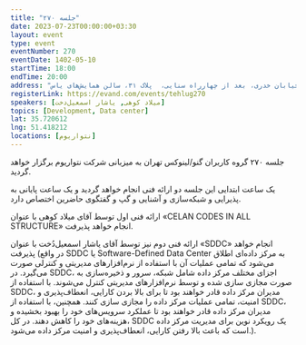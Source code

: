 ```yaml
---
title: "جلسه ۲۷۰"
date: 2023-07-23T00:00:00+03:30
layout: event
type: event
eventNumber: 270
eventDate: 1402-05-10
startTime: 18:00
endTime: 20:00
address: "هفت تیر، خیابان قائم مقام، میدان شعاع، خیابان خدری، بعد از چهارراه سنایی،  پلاک ۳۱، سالن همایش‌های یاس"
registerLink: https://evand.com/events/tehlug270
speakers: [میلاد کوهی, یاشار اسمعیل‌دخت]
topics: [Development, Data center]
lat: 35.720612
lng: 51.418212
locations: [نتواریوم]
---
```

جلسه ۲۷۰ گروه کاربران گنو/لینوکس تهران به میزبانی شرکت نتواریوم برگزار خواهد گردید.

یک ساعت ابتدایی این جلسه دو ارائه فنی انجام خواهد گردید و یک ساعت پایانی به پذیرایی و شبکه‌سازی و آشنایی و گپ و گفتگوی حاضرین اختصاص دارد.

ارائه فنی اول توسط آقای میلاد کوهی با عنوان «CELAN CODES IN ALL STRUCTURE» انجام خواهد پذیرفت.  

ارائه فنی دوم نیز توسط آقای یاشار اسمعیل‌دُخت با عنوان «SDDC» انجام خواهد پذیرفت (در واقع SDDC یا Software-Defined Data Center به مرکز داده‌ای اطلاق می‌شود که تمامی عملیات آن با استفاده از نرم‌افزارهای مدیریتی و کنترلی صورت می‌گیرد. در SDDC، اجزای مختلف مرکز داده شامل شبکه، سرور و ذخیره‌سازی به صورت مجازی سازی شده و توسط نرم‌افزارهای مدیریتی کنترل می‌شوند. با استفاده از SDDC، مدیران مرکز داده قادر خواهند بود تا برای بالا بردن کارایی، انعطاف‌پذیری و امنیت، تمامی عملیات مرکز داده را مجازی سازی کنند. همچنین، با استفاده از SDDC، مدیران مرکز داده قادر خواهند بود تا عملکرد سرویس‌های خود را بهبود بخشیده و هزینه‌های خود را کاهش دهند. در کل، SDDC یک رویکرد نوین برای مدیریت مرکز داده است که باعث بالا رفتن کارایی، انعطاف‌پذیری و امنیت مرکز داده می‌شود.).
